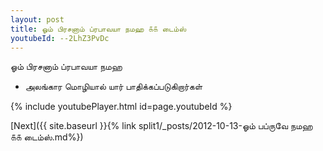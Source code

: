 ```yaml
---
layout: post
title: ஓம் பிரசனாம் ப்ரபாவயா நமஹ ௧௧ டைம்ஸ்
youtubeId: --2LhZ3PvDc
---
```

 
 
 ஓம் பிரசனாம் ப்ரபாவயா நமஹ  
 
 -  அலங்கார மொழியால் யார் பாதிக்கப்படுகிறார்கள் 
 
  
 
  
 
 
 
 
 
 


{% include youtubePlayer.html id=page.youtubeId %}
 
[Next]({{ site.baseurl }}{% link  split1/_posts/2012-10-13-ஓம் பப்ருவே நமஹ ௧௧ டைம்ஸ்.md%})
 
